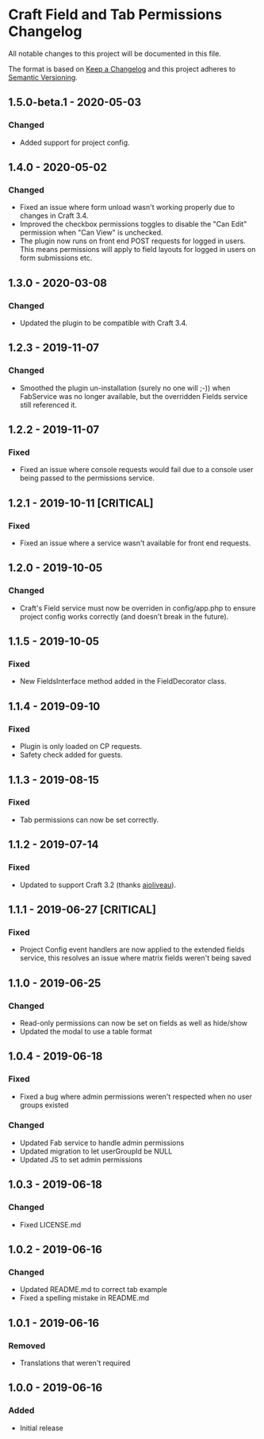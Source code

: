 # Craft Field and Tab Permissions Changelog

All notable changes to this project will be documented in this file.

The format is based on [Keep a Changelog](http://keepachangelog.com/) and this project adheres to [Semantic Versioning](http://semver.org/).

## 1.5.0-beta.1 - 2020-05-03
### Changed
- Added support for project config.

## 1.4.0 - 2020-05-02
### Changed
- Fixed an issue where form unload wasn't working properly due to changes in Craft 3.4.
- Improved the checkbox permissions toggles to disable the "Can Edit" permission when "Can View" is unchecked.
- The plugin now runs on front end POST requests for logged in users. This means permissions will apply to field layouts for logged in users on form submissions etc.

## 1.3.0 - 2020-03-08
### Changed
- Updated the plugin to be compatible with Craft 3.4.

## 1.2.3 - 2019-11-07
### Changed
- Smoothed the plugin un-installation (surely no one will ;-)) when FabService was no longer available, but the overridden Fields service still referenced it.

## 1.2.2 - 2019-11-07
### Fixed
- Fixed an issue where console requests would fail due to a console user being passed to the permissions service.

## 1.2.1 - 2019-10-11 [CRITICAL]
### Fixed
- Fixed an issue where a service wasn't available for front end requests.

## 1.2.0 - 2019-10-05
### Changed
- Craft's Field service must now be overriden in config/app.php to ensure project config works correctly (and doesn't break in the future).

## 1.1.5 - 2019-10-05
### Fixed
- New FieldsInterface method added in the FieldDecorator class.

## 1.1.4 - 2019-09-10
### Fixed
- Plugin is only loaded on CP requests.
- Safety check added for guests.

## 1.1.3 - 2019-08-15
### Fixed
- Tab permissions can now be set correctly.

## 1.1.2 - 2019-07-14
### Fixed
- Updated to support Craft 3.2 (thanks [ajoliveau](https://github.com/ajoliveau)).

## 1.1.1 - 2019-06-27 [CRITICAL]
### Fixed
- Project Config event handlers are now applied to the extended fields service, this resolves an issue where matrix fields weren't being saved

## 1.1.0 - 2019-06-25
### Changed
- Read-only permissions can now be set on fields as well as hide/show
- Updated the modal to use a table format

## 1.0.4 - 2019-06-18
### Fixed
- Fixed a bug where admin permissions weren't respected when no user groups existed

### Changed
- Updated Fab service to handle admin permissions
- Updated migration to let userGroupId be NULL
- Updated JS to set admin permissions

## 1.0.3 - 2019-06-18
### Changed
- Fixed LICENSE.md

## 1.0.2 - 2019-06-16
### Changed
- Updated README.md to correct tab example
- Fixed a spelling mistake in README.md

## 1.0.1 - 2019-06-16
### Removed
- Translations that weren't required

## 1.0.0 - 2019-06-16
### Added
- Initial release
